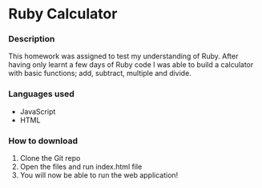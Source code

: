 # Ruby Calculator

### Description
This homework was assigned to test my understanding of Ruby. After having only learnt a few days of Ruby code I was able to build a calculator with basic functions; add, subtract, multiple and divide. 

### Languages used
* JavaScript
* HTML

### How to download
1. Clone the Git repo
2. Open the files and run index.html file
3. You will now be able to run the web application!
